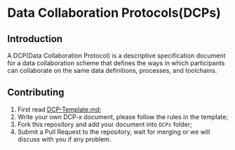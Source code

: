 # Data Collaboration Protocols(DCPs)

## Introduction

A DCP(Data Collaboration Protocol) is a descriptive specification document for a data collaboration scheme that defines the ways in which participants can collaborate on the same data definitions, processes, and toolchains.

## Contributing
1. First read [DCP-Template.md](https://github.com/Web3-Data-Collaboration-Proposals/DCPs/blob/published/DCP-Template.md);
2. Write your own DCP-x document, please follow the rules in the template;
3. Fork this repository and add your document into `DCPs` folder;
4. Submit a Pull Request to the repository, wait for merging or we will discuss with you if any problem.

